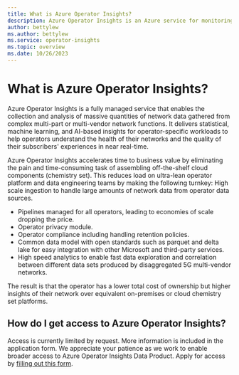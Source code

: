 ```yaml
---
title: What is Azure Operator Insights?
description: Azure Operator Insights is an Azure service for monitoring and analyzing data from multiple sources
author: bettylew
ms.author: bettylew
ms.service: operator-insights
ms.topic: overview 
ms.date: 10/26/2023
---
```


# What is Azure Operator Insights?

Azure Operator Insights is a fully managed service that enables the collection and analysis of massive quantities of network data gathered from complex multi-part or multi-vendor network functions. It delivers statistical, machine learning, and AI-based insights for operator-specific workloads to help operators understand the health of their networks and the quality of their subscribers' experiences in near real-time.

Azure Operator Insights accelerates time to business value by eliminating the pain and time-consuming task of assembling off-the-shelf cloud components (chemistry set). This reduces load on ultra-lean operator platform and data engineering teams by making the following turnkey: 
High scale ingestion to handle large amounts of network data from operator data sources. 

- Pipelines managed for all operators, leading to economies of scale dropping the price. 
- Operator privacy module. 
- Operator compliance including handling retention policies. 
- Common data model with open standards such as parquet and delta lake for easy integration with other Microsoft and third-party services. 
- High speed analytics to enable fast data exploration and correlation between different data sets produced by disaggregated 5G multi-vendor networks. 

The result is that the operator has a lower total cost of ownership but higher insights of their network over equivalent on-premises or cloud chemistry set platforms. 

## How do I get access to Azure Operator Insights?

Access is currently limited by request. More information is included in the application form. We appreciate your patience as we work to enable broader access to Azure Operator Insights Data Product. Apply for access by [filling out this form](https://aka.ms/AAn1mi6).
